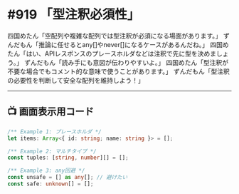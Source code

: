 # #919 「型注釈必須性」

四国めたん「空配列や複雑な配列では型注釈が必須になる場面があります。」
ずんだもん「推論に任せるとany[]やnever[]になるケースがあるんだね。」
四国めたん「はい、APIレスポンスのプレースホルダなどは注釈で先に型を決めましょう。」
ずんだもん「読み手にも意図が伝わりやすいよ。」
四国めたん「型注釈が不要な場合でもコメント的な意味で使うことがあります。」
ずんだもん「型注釈の必要性を判断して安全な配列を維持しよう！」

---

## 📺 画面表示用コード

```typescript
/** Example 1: プレースホルダ */
let items: Array<{ id: string; name: string }> = [];

/** Example 2: マルチタイプ */
const tuples: [string, number][] = [];

/** Example 3: any回避 */
const unsafe = [] as any[]; // 避けたい
const safe: unknown[] = [];
```
